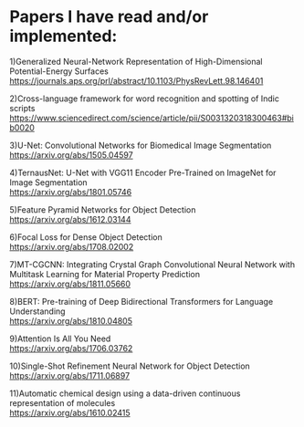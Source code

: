 # Papers I have read and/or implemented:
1)Generalized Neural-Network Representation of High-Dimensional Potential-Energy Surfaces  
  https://journals.aps.org/prl/abstract/10.1103/PhysRevLett.98.146401  
  
2)Cross-language framework for word recognition and spotting of Indic scripts  
  https://www.sciencedirect.com/science/article/pii/S0031320318300463#bib0020  

3)U-Net: Convolutional Networks for Biomedical Image Segmentation  
  https://arxiv.org/abs/1505.04597  

4)TernausNet: U-Net with VGG11 Encoder Pre-Trained on ImageNet for Image Segmentation  
  https://arxiv.org/abs/1801.05746  

5)Feature Pyramid Networks for Object Detection  
  https://arxiv.org/abs/1612.03144  

6)Focal Loss for Dense Object Detection  
  https://arxiv.org/abs/1708.02002  

7)MT-CGCNN: Integrating Crystal Graph Convolutional Neural Network with Multitask Learning for Material Property Prediction  
  https://arxiv.org/abs/1811.05660  

8)BERT: Pre-training of Deep Bidirectional Transformers for Language Understanding  
  https://arxiv.org/abs/1810.04805  

9)Attention Is All You Need  
  https://arxiv.org/abs/1706.03762  

10)Single-Shot Refinement Neural Network for Object Detection  
  https://arxiv.org/abs/1711.06897  

11)Automatic chemical design using a data-driven continuous representation of molecules  
  https://arxiv.org/abs/1610.02415  
